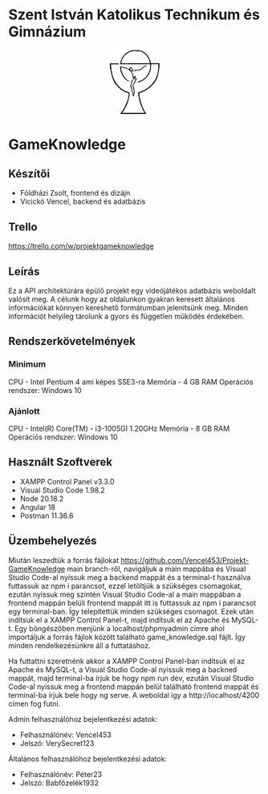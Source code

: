# Szent István Katolikus Technikum és Gimnázium
<p align="center">
  <img src="main/logo_keri.jpg" alt="Szent István Katolikus Technikum és Gimnázium logója" style="height: 20%; width:20%;">
</p>

# GameKnowledge

## Készítői
- Földházi Zsolt, frontend és dizájn
- Vicickó Vencel, backend és adatbázis

## Trello
https://trello.com/w/projektgameknowledge

## Leírás
Ez a API architektúrára épülő projekt egy videójátékos adatbázis weboldalt valósít meg. A célunk hogy az oldalunkon gyakran keresett általános
információkat könnyen kereshető formátumban jelenítsünk meg. Minden információt helyileg tárolunk a gyors és független működés érdekében.

## Rendszerkövetelmények

### Minimum
CPU - Intel Pentium 4 ami képes SSE3-ra
Memória - 4 GB RAM
Operációs rendszer: Windows 10

### Ajánlott

CPU - Intel(R) Core(TM) - i3-1005GI 1.20GHz
Memória - 8 GB RAM
Operációs rendszer: Windows 10

## Használt Szoftverek

- XAMPP Control Panel v3.3.0
- Visual Studio Code 1.98.2
- Node 20.18.2
- Angular 18
- Postman 11.36.6

## Üzembehelyezés
Miután leszedtük a forrás fájlokat https://github.com/Vencel453/Projekt-GameKnowledge main branch-ről, navigáljuk a main mappába és Visual Studio Code-al nyissuk meg
a backend mappát és a terminal-t használva futtassuk az npm i parancsot, ezzel letöltjük a szükséges csomagokat, ezután nyissuk meg szintén Visual Studio Code-al a main mappában a frontend mappán belüli frontend mappát itt is futtassuk az npm i parancsot egy terminal-ban. Így telepítettük minden szükséges csomagot. Ezek után
indítsuk el a XAMPP Control Panel-t, majd indítsuk el az Apache és MySQL-t. Egy böngészőben menjünk a localhost/phpmyadmin címre ahol importáljuk a forrás fájlok
között található game_knowledge.sql fájlt. Így minden rendelkezésünkre áll a futtatáshoz.

Ha futtattni szeretnénk akkor a XAMPP Control Panel-ban indítsuk el az Apache és MySQL-t, a Visual Studio Code-al nyissuk meg a backned mappát, majd terminal-ba
írjuk be hogy npm run dev, ezután Visual Studio Code-al nyissuk meg a frontend mappán belül található frontend mappát és terminal-ba írjuk bele hogy ng serve.
A weboldal így a http://localhost/4200 címen fog futni.

Admin felhasználóhoz bejelentkezési adatok:
- Felhasználónév: Vencel453
- Jelszó: VerySecret123

Általános felhasználóhoz bejelentkezési adatok:
- Felhasználónév: Péter23
- Jelszó: Babfőzelék1932

